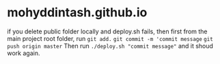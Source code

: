 # mohyddintash.github.io

if you delete public folder locally and deploy.sh fails, then first from
the main project root folder,
run 
`git add.`
`git commit -m 'commit message` 
`git push origin master` 
Then run
`./deploy.sh "commit message"` and it shoud work again.
